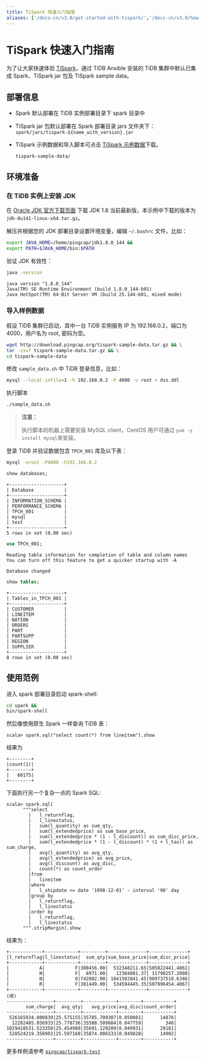 ```yaml
---
title: TiSpark 快速入门指南
aliases: ['/docs-cn/v3.0/get-started-with-tispark/','/docs-cn/v3.0/how-to/get-started/tispark/']
---
```


# TiSpark 快速入门指南

为了让大家快速体验 [TiSpark](/tispark-overview.md)，通过 TiDB Ansible 安装的 TiDB 集群中默认已集成 Spark、TiSpark jar 包及 TiSpark sample data。

## 部署信息

- Spark 默认部署在 TiDB 实例部署目录下 spark 目录中
- TiSpark jar 包默认部署在 Spark 部署目录 jars 文件夹下：`spark/jars/tispark-${name_with_version}.jar`
- TiSpark 示例数据和导入脚本可点击 [TiSpark 示例数据](http://download.pingcap.org/tispark-sample-data.tar.gz)下载。

   
   ```
   tispark-sample-data/
   ```

## 环境准备

### 在 TiDB 实例上安装 JDK

在 [Oracle JDK 官方下载页面](http://www.oracle.com/technetwork/java/javase/downloads/java-archive-javase8-2177648.html) 下载 JDK 1.8 当前最新版，本示例中下载的版本为 `jdk-8u141-linux-x64.tar.gz`。

解压并根据您的 JDK 部署目录设置环境变量，编辑 `~/.bashrc` 文件，比如：


```bash
export JAVA_HOME=/home/pingcap/jdk1.8.0_144 &&
export PATH=$JAVA_HOME/bin:$PATH
```

验证 JDK 有效性：

```bash
java -version
```

```
java version "1.8.0_144"
Java(TM) SE Runtime Environment (build 1.8.0_144-b01)
Java HotSpot(TM) 64-Bit Server VM (build 25.144-b01, mixed mode)
```

### 导入样例数据

假设 TiDB 集群已启动，其中一台 TiDB 实例服务 IP 为 192.168.0.2，端口为 4000，用户名为 root, 密码为空。


```bash
wget http://download.pingcap.org/tispark-sample-data.tar.gz && \
tar -zxvf tispark-sample-data.tar.gz && \
cd tispark-sample-data
```

修改 `sample_data.sh` 中 TiDB 登录信息，比如：


```bash
mysql --local-infile=1 -h 192.168.0.2 -P 4000 -u root < dss.ddl
```

执行脚本


```bash
./sample_data.sh
```

> **注意：**
>
> 执行脚本的机器上需要安装 MySQL client，CentOS 用户可通过 `yum -y install mysql`来安装。

登录 TiDB 并验证数据包含 `TPCH_001` 库及以下表：


```bash
mysql -uroot -P4000 -h192.168.0.2
```


```sql
show databases;
```

```
+--------------------+
| Database           |
+--------------------+
| INFORMATION_SCHEMA |
| PERFORMANCE_SCHEMA |
| TPCH_001           |
| mysql              |
| test               |
+--------------------+
5 rows in set (0.00 sec)
```


```sql
use TPCH_001;
```

```
Reading table information for completion of table and column names
You can turn off this feature to get a quicker startup with -A

Database changed
```


```sql
show tables;
```

```
+--------------------+
| Tables_in_TPCH_001 |
+--------------------+
| CUSTOMER           |
| LINEITEM           |
| NATION             |
| ORDERS             |
| PART               |
| PARTSUPP           |
| REGION             |
| SUPPLIER           |
+--------------------+
8 rows in set (0.00 sec)
```

## 使用范例

进入 spark 部署目录启动 spark-shell:


```bash
cd spark &&
bin/spark-shell
```

然后像使用原生 Spark 一样查询 TiDB 表：

```shell
scala> spark.sql("select count(*) from lineitem").show
```

结果为

```
+--------+
|count(1)|
+--------+
|   60175|
+--------+
```

下面执行另一个复杂一点的 Spark SQL:

```shell
scala> spark.sql(
      """select
        |   l_returnflag,
        |   l_linestatus,
        |   sum(l_quantity) as sum_qty,
        |   sum(l_extendedprice) as sum_base_price,
        |   sum(l_extendedprice * (1 - l_discount)) as sum_disc_price,
        |   sum(l_extendedprice * (1 - l_discount) * (1 + l_tax)) as sum_charge,
        |   avg(l_quantity) as avg_qty,
        |   avg(l_extendedprice) as avg_price,
        |   avg(l_discount) as avg_disc,
        |   count(*) as count_order
        |from
        |   lineitem
        |where
        |   l_shipdate <= date '1998-12-01' - interval '90' day
        |group by
        |   l_returnflag,
        |   l_linestatus
        |order by
        |   l_returnflag,
        |   l_linestatus
      """.stripMargin).show
```

结果为：

```
+------------+------------+---------+--------------+--------------+
|l_returnflag|l_linestatus|  sum_qty|sum_base_price|sum_disc_price|
+------------+------------+---------+--------------+--------------+
|           A|           F|380456.00|  532348211.65|505822441.4861|
|           N|           F|  8971.00|   12384801.37| 11798257.2080|
|           N|           O|742802.00| 1041502841.45|989737518.6346|
|           R|           F|381449.00|  534594445.35|507996454.4067|
+------------+------------+---------+--------------+--------------+
(续)
-----------------+---------+------------+--------+-----------+
       sum_charge|  avg_qty|   avg_price|avg_disc|count_order|
-----------------+---------+------------+--------+-----------+
 526165934.000839|25.575155|35785.709307|0.050081|      14876|
  12282485.056933|25.778736|35588.509684|0.047759|        348|
1029418531.523350|25.454988|35691.129209|0.049931|      29181|
 528524219.358903|25.597168|35874.006533|0.049828|      14902|
-----------------+---------+------------+--------+-----------+
```

更多样例请参考 [`pingcap/tispark-test`](https://github.com/pingcap/tispark-test/tree/master/tpch/sparksql)
